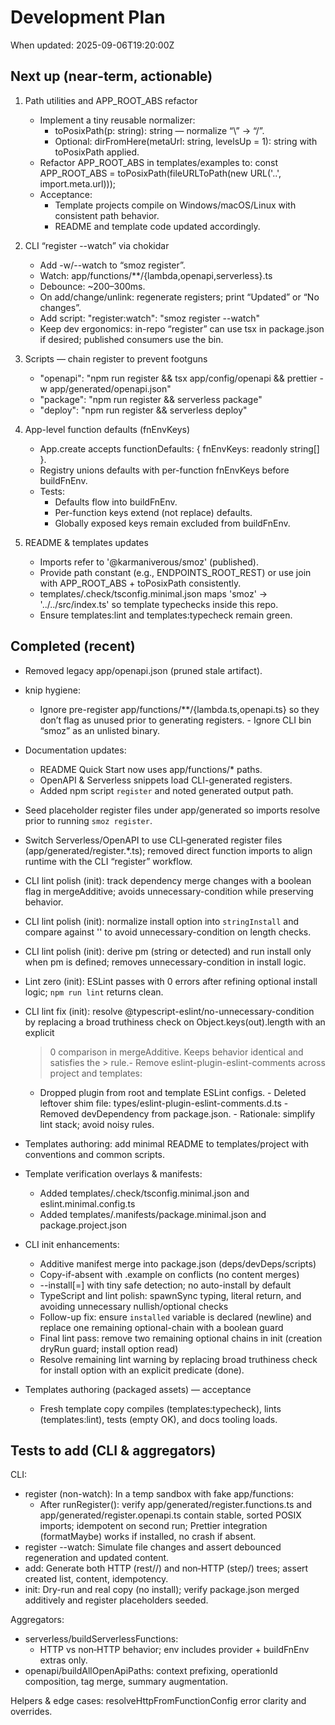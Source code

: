 # Development Plan

When updated: 2025-09-06T19:20:00Z

## Next up (near‑term, actionable)

1) Path utilities and APP_ROOT_ABS refactor
   - Implement a tiny reusable normalizer:
     - toPosixPath(p: string): string — normalize “\” → “/”.
     - Optional: dirFromHere(metaUrl: string, levelsUp = 1): string with
       toPosixPath applied.
   - Refactor APP_ROOT_ABS in templates/examples to:
     const APP_ROOT_ABS = toPosixPath(fileURLToPath(new URL('..', import.meta.url)));
   - Acceptance:
     - Template projects compile on Windows/macOS/Linux with consistent
       path behavior.
     - README and template code updated accordingly.

2) CLI “register --watch” via chokidar
   - Add -w/--watch to “smoz register”.
   - Watch: app/functions/**/{lambda,openapi,serverless}.ts
   - Debounce: ~200–300ms.
   - On add/change/unlink: regenerate registers; print “Updated” or
     “No changes”.
   - Add script: "register:watch": "smoz register --watch"
   - Keep dev ergonomics: in-repo “register” can use tsx in package.json
     if desired; published consumers use the bin.

3) Scripts — chain register to prevent footguns
   - "openapi": "npm run register && tsx app/config/openapi && prettier -w app/generated/openapi.json"
   - "package": "npm run register && serverless package"
   - "deploy": "npm run register && serverless deploy"

4) App-level function defaults (fnEnvKeys)
   - App.create accepts functionDefaults: { fnEnvKeys: readonly string[] }.
   - Registry unions defaults with per-function fnEnvKeys before buildFnEnv.
   - Tests:
     - Defaults flow into buildFnEnv.
     - Per-function keys extend (not replace) defaults.
     - Globally exposed keys remain excluded from buildFnEnv.

5) README & templates updates
   - Imports refer to '@karmaniverous/smoz' (published).
   - Provide path constant (e.g., ENDPOINTS_ROOT_REST) or use join with
     APP_ROOT_ABS + toPosixPath consistently.
   - templates/.check/tsconfig.minimal.json maps 'smoz' → '../../src/index.ts'
     so template typechecks inside this repo.
   - Ensure templates:lint and templates:typecheck remain green.

## Completed (recent)

- Removed legacy app/openapi.json (pruned stale artifact).
- knip hygiene:
  - Ignore pre-register app/functions/\*\*/{lambda.ts,openapi.ts} so they
    don’t flag as unused prior to generating registers.  - Ignore CLI bin “smoz” as an unlisted binary.
- Documentation updates:
  - README Quick Start now uses app/functions/\* paths.
  - OpenAPI & Serverless snippets load CLI-generated registers.
  - Added npm script `register` and noted generated output path.
- Seed placeholder register files under app/generated so imports resolve
  prior to running `smoz register`.
- Switch Serverless/OpenAPI to use CLI‑generated register files
  (app/generated/register.\*.ts); removed direct function imports to align
  runtime with the CLI “register” workflow.
- CLI lint polish (init): track dependency merge changes with a boolean flag in
  mergeAdditive; avoids unnecessary-condition while preserving behavior.
- CLI lint polish (init): normalize install option into `stringInstall` and compare against '' to avoid unnecessary-condition on length checks.
- CLI lint polish (init): derive pm (string or detected) and run install only
  when pm is defined; removes unnecessary-condition in install logic.
- Lint zero (init): ESLint passes with 0 errors after refining optional
  install logic; `npm run lint` returns clean.
- CLI lint fix (init): resolve @typescript-eslint/no-unnecessary-condition by
  replacing a broad truthiness check on Object.keys(out).length with an explicit

  > 0 comparison in mergeAdditive. Keeps behavior identical and satisfies the > rule.- Remove eslint-plugin-eslint-comments across project and templates:
  - Dropped plugin from root and template ESLint configs. - Deleted leftover shim file: types/eslint-plugin-eslint-comments.d.ts - Removed devDependency from package.json. - Rationale: simplify lint stack; avoid noisy rules.

- Templates authoring: add minimal README to templates/project with
  conventions and common scripts.

- Template verification overlays & manifests:
  - Added templates/.check/tsconfig.minimal.json and eslint.minimal.config.ts
  - Added templates/.manifests/package.minimal.json and package.project.json

- CLI init enhancements:
  - Additive manifest merge into package.json (deps/devDeps/scripts)
  - Copy-if-absent with .example on conflicts (no content merges)
  - --install[=<pm>] with tiny safe detection; no auto-install by default
  - TypeScript and lint polish: spawnSync typing, literal return, and
    avoiding unnecessary nullish/optional checks
  - Follow-up fix: ensure `installed` variable is declared (newline) and
    replace one remaining optional-chain with a boolean guard
  - Final lint pass: remove two remaining optional chains in init (creation
    dryRun guard; install option read)
  - Resolve remaining lint warning by replacing broad truthiness check for
    install option with an explicit predicate (done).

- Templates authoring (packaged assets) — acceptance
  - Fresh template copy compiles (templates:typecheck), lints (templates:lint),
    tests (empty OK), and docs tooling loads.

## Tests to add (CLI & aggregators)

CLI:
- register (non-watch): In a temp sandbox with fake app/functions:
  - After runRegister(): verify app/generated/register.functions.ts and
    app/generated/register.openapi.ts contain stable, sorted POSIX imports;
    idempotent on second run; Prettier integration (formatMaybe) works if
    installed, no crash if absent.
- register --watch: Simulate file changes and assert debounced regeneration
  and updated content.
- add: Generate both HTTP (rest/<segments>/<method>) and non‑HTTP
  (step/<segments>) trees; assert created list, content, idempotency.
- init: Dry-run and real copy (no install); verify package.json merged
  additively and register placeholders seeded.

Aggregators:
- serverless/buildServerlessFunctions:
  - HTTP vs non‑HTTP behavior; env includes provider + buildFnEnv extras only.
- openapi/buildAllOpenApiPaths: context prefixing, operationId composition,
  tag merge, summary augmentation.

Helpers & edge cases: resolveHttpFromFunctionConfig error clarity and overrides.